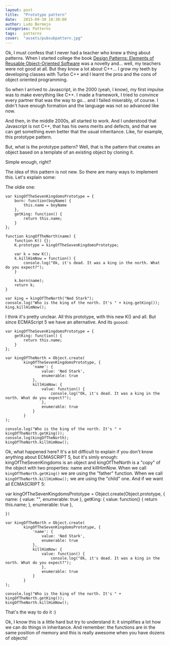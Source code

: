 ```yaml
---
layout: post
title:  "Prototype pattern"
date:   2015-09-30 18:30:00
author: Ludo Bermejo
categories: Patterns 
tags:	patterns 
cover:  "assets/pubsubpattern.jpg"
---
```


Ok, I must confess that I never had a teacher who knew a thing about patterns. When I started college the book [Design Patterns: Elements of Reusable Object-Oriented Software](https://en.wikipedia.org/wiki/Design_Patterns) was a novelty and... well, my teachers were not good at all. But they know a lot about C++... I grow my teeth by developing classes with Turbo C++ and I learnt the pros and the cons of object oriented programming.
    
So when I arrived to Javascript, in the 2000 (yeah, I know), my first impulse was to make everything like C++. I made a framework, I tried to convince every partner that was the way to go... and I failed miserably, of course. I didn't have enough formation and the language was not so advanced like now.

And then, in the middle 2000s, all started to work. And I understood that Javascript is not C++, that has his owns merits and defects, and that we can get something even better that the usual inheritance. Like, for example, this prototype pattern. 

But, what is the prototype pattern? Well, that is the pattern that creates an object based on a template of an existing object by cloning it.

Simple enough, right?

The idea of this pattern is not new. So there are many ways to implement this. Let's explain some:

The oldie one:

    var kingOfTheSevenKingdomsPrototype = {
        born: function(boyName) {
            this.name = boyName
        },
        getKing: function() {
            return this.name;
        }
    };

    function kingOfTheNorth(name) {
        function K() {};
        K.prototype = kingOfTheSevenKingdomsPrototype;

        var k = new K();
        k.killHimNow = function() {
            console.log("Ok, it's dead. It was a king in the north. What do you expect?");
        }

        k.born(name);
        return k;
    }

    var king = kingOfTheNorth("Ned Stark");
    console.log("Who is the king of the north. It's " + king.getKing());
    king.killHimNow();        
        
I think it's pretty unclear. All this prototype, with this new K() and all. But since ECMAScript 5 we have an alternative. And its `gooood`:

    var kingOfTheSevenKingdomsPrototype = {
        getKing: function() {
            return this.name;
        }
    };

    var kingOfTheNorth = Object.create(
            kingOfTheSevenKingdomsPrototype, {
                'name': {
                    value: 'Ned Stark',
                    enumerable: true
                },
                killHimNow: {
                    value: function() {
                        console.log("Ok, it's dead. It was a king in the north. What do you expect?");
                    },
                    enumerable: true
                }
            }
    );

    console.log("Who is the king of the north. It's " + kingOfTheNorth.getKing());
    console.log(kingOfTheNorth);
    kingOfTheNorth.killHimNow();


Ok, what happened here? It's a bit difficult to explain if you don't know anything about ECMASCRIPT 5, but it's simly enough: kingOfTheSevenKingdoms is an object and kingOfTheNorth is a "copy" of the object with two properties: name and killHimNow. When we call `kingOfTheNorth.getKing()` we are using the "father" function. When we call `kingOfTheNorth.killHimNow();` we are using the "child" one. And if we want all ECMASCRIPT 5:

   var kingOfTheSevenKingdomsPrototype = Object.create(Object.prototype, {
        name: {
            value: "",
            enumerable: true
        },
        getKing: {
            value: function() {
                return this.name;
            },
            enumerable: true
        },

    })

    var kingOfTheNorth = Object.create(
            kingOfTheSevenKingdomsPrototype, {
                'name': {
                    value: 'Ned Stark',
                    enumerable: true
                },
                killHimNow: {
                    value: function() {
                        console.log("Ok, it's dead. It was a king in the north. What do you expect?");
                    },
                    enumerable: true
                }
            }
    );

    console.log("Who is the king of the north. It's " + kingOfTheNorth.getKing());
    kingOfTheNorth.killHimNow();
    
That's the way to do it :)
    
Ok, I know this is a little hard but try to understand it: it simplifies a lot how we can do things in inheritance. And remember: the functions are in the same position of memory and this is really awesome when you have dozens of objects!      
        